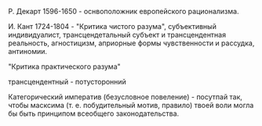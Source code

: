Р. Декарт 1596-1650 - оснвоположник европейского рационализма.

И. Кант 1724-1804 - "Критика чистого разума", субъективный индивидуалист, трансцендетальный субъект и трансцендентная реальность, агностицизм, априорные формы чувственности и рассудка, антиномии.

"Критика практического разума"

трансцендентный - потусторонний

Категорический императив (безусловное повеление) - посутпай так, чтобы масксима (т. е. побудительный мотив, правило) твоей воли могла бы быть принципом всеобщего законодательства.
